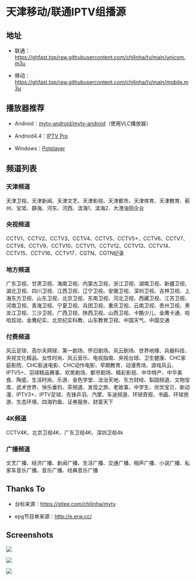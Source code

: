# 天津移动/联通IPTV组播源

## 地址

- 联通：https://ghfast.top/raw.githubusercontent.com/chilinha/tv/main/unicom.m3u

- 移动：https://ghfast.top/raw.githubusercontent.com/chilinha/tv/main/mobile.m3u

## 播放器推荐

- Android：[mytv-android/mytv-android](https://github.com/mytv-android/mytv-android/releases)（使用VLC播放器）

- Android4.4：[IPTV Pro](https://github.com/chilinha/tv/tree/main/apks)

- Windows：[Potplayer](https://potplayer.daum.net/)

## 频道列表

### 天津频道

天津卫视、天津新闻、天津文艺、天津影视、天津都市、天津体育、天津教育、蓟州、宝坻、静海、河东、河西、滨海1、滨海2、大港油田企业

### 央视频道

CCTV1、CCTV2、CCTV3、CCTV4、CCTV5、CCTV5+、CCTV6、CCTV7、CCTV8、CCTV9、CCTV10、CCTV11、CCTV12、CCTV13、CCTV14、CCTV15、CCTV16、CCTV17、CGTN、CGTN纪录

### 地方频道

广东卫视、甘肃卫视、海南卫视、内蒙古卫视、浙江卫视、湖南卫视、新疆卫视、湖北卫视、四川卫视、江西卫视、辽宁卫视、安徽卫视、深圳卫视、吉林卫视、上海东方卫视、山东卫视、北京卫视、东南卫视、河北卫视、西藏卫视、江苏卫视、河南卫视、青海卫视、宁夏卫视、兵团卫视、重庆卫视、云南卫视、贵州卫视、黑龙江卫视、三沙卫视、广西卫视、陕西卫视、山西卫视、卡酷少儿、金鹰卡通、哈哈炫动、金鹰纪实、北京纪实科教、山东教育卫视、中国天气、中国交通

### 付费频道

风云足球、高尔夫网球、第一剧场、怀旧剧场、风云剧场、世界地理、兵器科技、央视文化精品、女性时尚、风云音乐、电视指南、央视台球、卫生健康、CHC家庭影院、CHC影迷电影、CHC动作电影、早期教育、动漫秀场、游戏风云、IPTV5+、羽球精品赛事、欢笑剧场、都市剧场、精彩影视、中华特产、中华美食、陶瓷、生活时尚、乐游、金色学堂、法治天地、东方财经、梨园频道、文物宝库、武术世界、快乐垂钓、茶频道、发现之旅、老故事、中学生、优优宝贝、新动漫、IPTV3+、IPTV足球、先锋乒羽、汽摩、车迷频道、环球奇观、书画、环球旅游、生态环境、四海钓鱼、证券服务、财富天下

### 4K频道

CCTV4K、北京卫视4K、广东卫视4K、深圳卫视4k

### 广播频道

文艺广播、经济广播、新闻广播、生活广播、交通广播、相声广播、小说广播、私家车音乐广播、音乐广播、经典音乐广播

## Thanks To

- 台标来源：https://gitee.com/chilinha/mytv

- epg节目单来源：http://e.erw.cc/

## Screenshots

![](https://github.com/user-attachments/assets/1fe543df-17e4-4c0a-ac07-d130e9958e4b)

![](https://github.com/user-attachments/assets/f5fa7ff5-c382-4751-8a0f-d88f16b6fffd)

![](https://github.com/user-attachments/assets/7a39f1e7-1537-40c3-9f67-d5ade60a6055)
